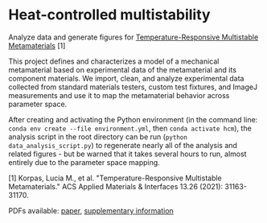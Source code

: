 # Heat-controlled multistability
Analyze data and generate figures for [Temperature-Responsive Multistable Metamaterials](https://pubs.acs.org/doi/abs/10.1021/acsami.1c07327) \[1]

This project defines and characterizes a model of a mechanical metamaterial based on experimental data of the metamaterial and its component materials. We import, clean, and analyze experimental data collected from standard materials testers, custom test fixtures, and ImageJ measurements and use it to map the metamaterial behavior across parameter space. 

After creating and activating the Python environment (in the command line: `conda env create --file environment.yml`, then `conda activate hcm`), the analysis script in the root directory can be run (`python data_analysis_script.py`) to regenerate nearly all of the analysis and related figures - but be warned that it takes several hours to run, almost entirely due to the parameter space mapping.

[1] Korpas, Lucia M., et al. "Temperature-Responsive Multistable Metamaterials." ACS Applied Materials & Interfaces 13.26 (2021): 31163-31170.

PDFs available: [paper](./paper/paper.pdf), [supplementary information](./paper/supplementary_information.pdf)
